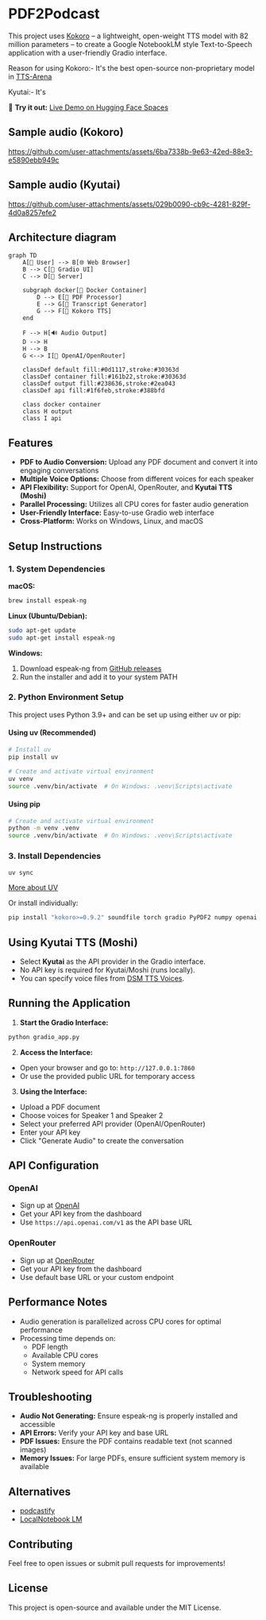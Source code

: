 # PDF2Podcast

This project uses [Kokoro](https://huggingface.co/hexgrad/Kokoro-82M) – a lightweight, open-weight TTS model with 82 million parameters – to create a Google NotebookLM style Text-to-Speech application with a user-friendly Gradio interface.

Reason for using Kokoro:- It's the best open-source non-proprietary model in [TTS-Arena](https://huggingface.co/spaces/TTS-AGI/TTS-Arena)

Kyutai:- It's 

🚀 **Try it out:** [Live Demo on Hugging Face Spaces](https://huggingface.co/spaces/udayl/NotebookLM-Kokoro_TTS_App)

## Sample audio (Kokoro)

https://github.com/user-attachments/assets/6ba7338b-9e63-42ed-88e3-e5890ebb949c

## Sample audio (Kyutai)

https://github.com/user-attachments/assets/029b0090-cb9c-4281-829f-4d0a8257efe2

## Architecture diagram

```mermaid
graph TD
    A[👤 User] --> B[🌐 Web Browser]
    B --> C[📱 Gradio UI]
    C --> D[🐍 Server]

    subgraph docker[🐳 Docker Container]
        D --> E[📄 PDF Processor]
        E --> G[📝 Transcript Generator]
        G --> F[🤗 Kokoro TTS]
    end

    F --> H[🔊 Audio Output]
    D --> H
    H --> B
    G <--> I[🤖 OpenAI/OpenRouter]

    classDef default fill:#0d1117,stroke:#30363d
    classDef container fill:#161b22,stroke:#30363d
    classDef output fill:#238636,stroke:#2ea043
    classDef api fill:#1f6feb,stroke:#388bfd

    class docker container
    class H output
    class I api
```

## Features

- **PDF to Audio Conversion:** Upload any PDF document and convert it into engaging conversations
- **Multiple Voice Options:** Choose from different voices for each speaker
- **API Flexibility:** Support for OpenAI, OpenRouter, and **Kyutai TTS (Moshi)**
- **Parallel Processing:** Utilizes all CPU cores for faster audio generation
- **User-Friendly Interface:** Easy-to-use Gradio web interface
- **Cross-Platform:** Works on Windows, Linux, and macOS

## Setup Instructions

### 1. System Dependencies

**macOS:**
```bash
brew install espeak-ng
```

**Linux (Ubuntu/Debian):**
```bash
sudo apt-get update
sudo apt-get install espeak-ng
```

**Windows:**
1. Download espeak-ng from [GitHub releases](https://github.com/espeak-ng/espeak-ng/releases)
2. Run the installer and add it to your system PATH

### 2. Python Environment Setup

This project uses Python 3.9+ and can be set up using either uv or pip:

#### Using uv (Recommended)
```bash
# Install uv
pip install uv

# Create and activate virtual environment
uv venv
source .venv/bin/activate  # On Windows: .venv\Scripts\activate
```

#### Using pip
```bash
# Create and activate virtual environment
python -m venv .venv
source .venv/bin/activate  # On Windows: .venv\Scripts\activate
```

### 3. Install Dependencies

```bash
uv sync
```
[More about UV](https://docs.astral.sh/uv/guides/projects/#__tabbed_1_1)

Or install individually:
```bash
pip install "kokoro>=0.9.2" soundfile torch gradio PyPDF2 numpy openai ipython
```

## Using Kyutai TTS (Moshi)

- Select **Kyutai** as the API provider in the Gradio interface.
- No API key is required for Kyutai/Moshi (runs locally).
- You can specify voice files from [DSM TTS Voices](https://huggingface.co/expresso/DSM-TTS-Voices).


## Running the Application

1. **Start the Gradio Interface:**
```bash
python gradio_app.py
```

2. **Access the Interface:**
- Open your browser and go to: `http://127.0.0.1:7860`
- Or use the provided public URL for temporary access

3. **Using the Interface:**
- Upload a PDF document
- Choose voices for Speaker 1 and Speaker 2
- Select your preferred API provider (OpenAI/OpenRouter)
- Enter your API key
- Click "Generate Audio" to create the conversation

## API Configuration

### OpenAI
- Sign up at [OpenAI](https://platform.openai.com)
- Get your API key from the dashboard
- Use `https://api.openai.com/v1` as the API base URL

### OpenRouter
- Sign up at [OpenRouter](https://openrouter.ai)
- Get your API key from the dashboard
- Use default base URL or your custom endpoint

## Performance Notes

- Audio generation is parallelized across CPU cores for optimal performance
- Processing time depends on:
  - PDF length
  - Available CPU cores
  - System memory
  - Network speed for API calls

## Troubleshooting

- **Audio Not Generating:** Ensure espeak-ng is properly installed and accessible
- **API Errors:** Verify your API key and base URL
- **PDF Issues:** Ensure the PDF contains readable text (not scanned images)
- **Memory Issues:** For large PDFs, ensure sufficient system memory is available

## Alternatives
- [podcastify](https://github.com/souzatharsis/podcastfy?tab=readme-ov-file)
- [LocalNotebook LM](https://github.com/Goekdeniz-Guelmez/Local-NotebookLM)

## Contributing

Feel free to open issues or submit pull requests for improvements!

## License

This project is open-source and available under the MIT License.
